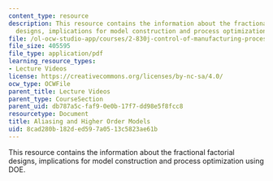 ```yaml
---
content_type: resource
description: This resource contains the information about the fractional factorial
  designs, implications for model construction and process optimization using DOE.
file: /ol-ocw-studio-app/courses/2-830j-control-of-manufacturing-processes-sma-6303-spring-2008/8cad280b182ded597a0513c5823ae61b_lecture14.pdf
file_size: 405595
file_type: application/pdf
learning_resource_types:
- Lecture Videos
license: https://creativecommons.org/licenses/by-nc-sa/4.0/
ocw_type: OCWFile
parent_title: Lecture Videos
parent_type: CourseSection
parent_uid: db787a5c-faf9-0e0b-17f7-dd98e5f8fcc8
resourcetype: Document
title: Aliasing and Higher Order Models
uid: 8cad280b-182d-ed59-7a05-13c5823ae61b
---
```

This resource contains the information about the fractional factorial designs, implications for model construction and process optimization using DOE.